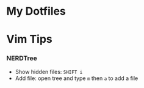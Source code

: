 # My Dotfiles

# Vim Tips

### NERDTree

- Show hidden files: `SHIFT i`
- Add file: open tree and type `m` then `a` to add a file
